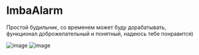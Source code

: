 # ImbaAlarm
Простой будильник, со временем может буду дорабатывать, функционал доброжелательный и понятный, надеюсь тебе понравится)

![image](https://user-images.githubusercontent.com/36063818/232101076-8dd7674a-556b-4bb5-b334-08a71fca1192.png)
![image](https://user-images.githubusercontent.com/36063818/232101111-ca1ebd20-d3d3-4c0f-a32d-927256398634.png)
